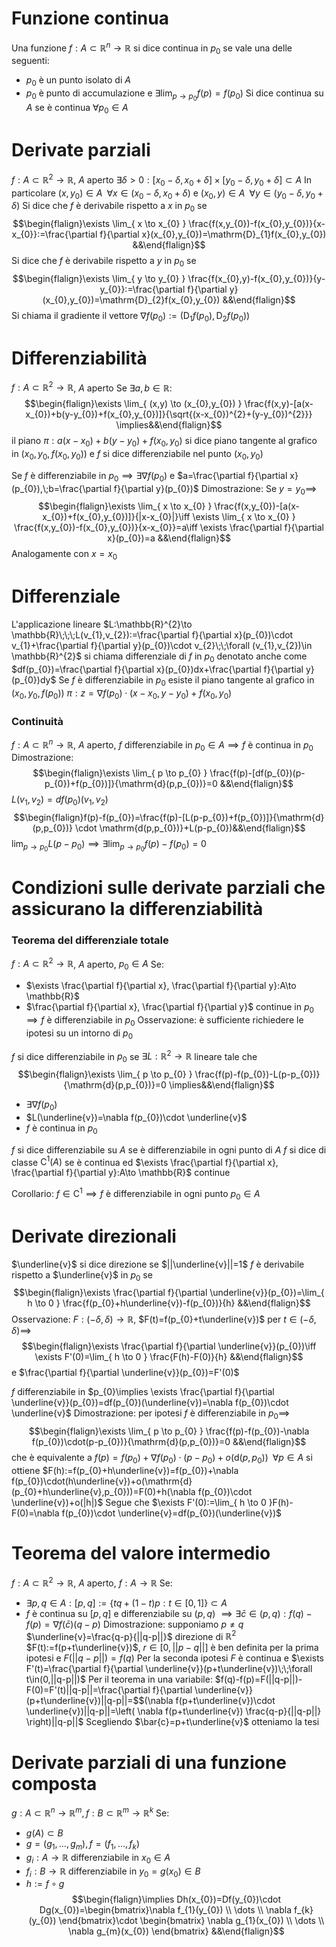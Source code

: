 # Funzione continua
Una funzione $f:A\subset \mathbb{R}^{n}\to \mathbb{R}$ si dice continua in $p_{0}$ se vale una delle seguenti:
- $p_{0}$ è un punto isolato di $A$
- $p_{0}$ è punto di accumulazione e $\exists \lim_{ p \to p_{0} }f(p)=f(p_{0})$
Si dice continua su $A$ se è continua $\forall p_{0} \in A$

# Derivate parziali
$f:A\subset \mathbb{R}^{2}\to \mathbb{R}$, $A$ aperto
$\exists\delta>0:[x_{0}-\delta,x_{0}+\delta]\times[y_{0}-\delta,y_{0}+\delta]\subset A$
In particolare
$(x,y_{0})\in A\;\;\forall x \in(x_{0}-\delta,x_{0}+\delta)$ e $(x_{0},y)\in A\;\;\forall y\in(y_{0}-\delta,y_{0}+\delta)$
Si dice che $f$ è derivabile rispetto a $x$ in $p_{0}$ se
$$\begin{flalign}\exists \lim_{ x \to x_{0} } \frac{f(x,y_{0})-f(x_{0},y_{0})}{x-x_{0}}:=\frac{\partial f}{\partial x}(x_{0},y_{0})=\mathrm{D}_{1}f(x_{0},y_{0}) &&\end{flalign}$$
Si dice che $f$ è derivabile rispetto a $y$ in $p_{0}$ se
$$\begin{flalign}\exists \lim_{ y \to y_{0} } \frac{f(x_{0},y)-f(x_{0},y_{0})}{y-y_{0}}:=\frac{\partial f}{\partial y}(x_{0},y_{0})=\mathrm{D}_{2}f(x_{0},y_{0}) &&\end{flalign}$$
Si chiama il gradiente il vettore $\nabla f(p_{0}):=(\mathrm{D}_{1}f(p_{0}),\mathrm{D}_{2}f(p_{0}))$

# Differenziabilità
$f:A\subset\mathbb{R}^{2}\to \mathbb{R}$, $A$ aperto
Se $\exists a,b\in \mathbb{R}:$
$$\begin{flalign}\exists \lim_{ (x,y) \to (x_{0},y_{0}) } \frac{f(x,y)-[a(x-x_{0})+b(y-y_{0})+f(x_{0},y_{0})]}{\sqrt{(x-x_{0})^{2}+(y-y_{0})^{2}}} \implies&&\end{flalign}$$
il piano $\pi:a(x-x_{0})+b(y-y_{0})+f(x_{0},y_{0})$ si dice piano tangente al grafico in $(x_{0},y_{0},f(x_{0},y_{0}))$ e $f$ si dice differenziabile nel punto $(x_{0},y_{0})$

Se $f$ è differenziabile in $p_{0}\implies \exists \nabla f(p_{0})$ e $a=\frac{\partial f}{\partial x}(p_{0}),\;b=\frac{\partial f}{\partial y}(p_{0})$
Dimostrazione:
Se $y=y_{0}\implies$$$\begin{flalign}\exists \lim_{ x \to x_{0} } \frac{f(x,y_{0})-[a(x-x_{0})+f(x_{0},y_{0})]}{|x-x_{0}|}\iff \exists \lim_{ x \to x_{0} } \frac{f(x,y_{0})-f(x_{0},y_{0})}{x-x_{0}}=a\iff \exists \frac{\partial f}{\partial x}(p_{0})=a &&\end{flalign}$$
Analogamente con $x=x_{0}$

# Differenziale
L'applicazione lineare $L:\mathbb{R}^{2}\to \mathbb{R}\;\;\;L(v_{1},v_{2}):=\frac{\partial f}{\partial x}(p_{0})\cdot v_{1}+\frac{\partial f}{\partial y}(p_{0})\cdot v_{2}\;\;\forall (v_{1},v_{2})\in \mathbb{R}^{2}$ si chiama differenziale di $f$ in $p_{0}$ denotato anche come $df(p_{0})=\frac{\partial f}{\partial x}(p_{0})dx+\frac{\partial f}{\partial y}(p_{0})dy$
Se $f$ è differenziabile in $p_{0}$ esiste il piano tangente al grafico in $(x_{0},y_{0},f(p_{0}))$ $\pi:z=\nabla f(p_{0})\cdot(x-x_{0},y-y_{0})+f(x_{0},y_{0})$

### Continuità
$f:A\subset \mathbb{R}^{n}\to \mathbb{R}$, $A$ aperto, $f$ differenziabile in $p_{0}\in A\implies f$ è continua in $p_{0}$
Dimostrazione:
$$\begin{flalign}\exists \lim_{ p \to p_{0} } \frac{f(p)-[df(p_{0})(p-p_{0})+f(p_{0})]}{\mathrm{d}(p,p_{0})}=0 &&\end{flalign}$$
$L(v_{1},v_{2})=df(p_{0})(v_{1},v_{2})$
$$\begin{flalign}f(p)-f(p_{0})=\frac{f(p)-[L(p-p_{0})+f(p_{0})]}{\mathrm{d}(p,p_{0})} \cdot \mathrm{d(p,p_{0})}+L(p-p_{0})&&\end{flalign}$$
$\lim_{ p \to p_{0} }L(p-p_{0})\implies \exists \lim_{ p \to p_{0} }f(p)-f(p_{0})=0$

# Condizioni sulle derivate parziali che assicurano la differenziabilità

### Teorema del differenziale totale
$f:A\subset \mathbb{R}^{2}\to \mathbb{R}$, $A$ aperto, $p_{0}\in A$
Se:
- $\exists \frac{\partial f}{\partial x}, \frac{\partial f}{\partial y}:A\to \mathbb{R}$
- $\frac{\partial f}{\partial x}, \frac{\partial f}{\partial y}$ continue in $p_{0}$
$\implies f$ è differenziabile in $p_{0}$
Osservazione: è sufficiente richiedere le ipotesi su un intorno di $p_{0}$

$f$ si dice differenziabile in $p_{0}$ se $\exists L:\mathbb{R}^{2}\to \mathbb{R}$ lineare tale che
$$\begin{flalign}\exists \lim_{ p \to p_{0} } \frac{f(p)-f(p_{0})-L(p-p_{0})}{\mathrm{d}(p,p_{0})}=0 \implies&&\end{flalign}$$
- $\exists \nabla f(p_{0})$
- $L(\underline{v})=\nabla f(p_{0})\cdot \underline{v}$
- $f$ è continua in $p_{0}$

$f$ si dice differenziabile su $A$ se è differenziabile in ogni punto di $A$
$f$ si dice di classe $\mathrm{C}^{1}(A)$ se è continua ed $\exists \frac{\partial f}{\partial x}, \frac{\partial f}{\partial y}:A\to \mathbb{R}$ continue

Corollario: $f\in \mathrm{C}^{1}\implies f$ è differenziabile in ogni punto $p_{0}\in A$

# Derivate direzionali
$\underline{v}$ si dice direzione se $||\underline{v}||=1$
$f$ è derivabile rispetto a $\underline{v}$ in $p_{0}$ se
$$\begin{flalign}\exists \frac{\partial f}{\partial \underline{v}}(p_{0})=\lim_{ h \to 0 } \frac{f(p_{0}+h\underline{v})-f(p_{0})}{h} &&\end{flalign}$$
Osservazione: $F:(-\delta,\delta)\to \mathbb{R}$, $F(t)=f(p_{0}+t\underline{v})$ per $t\in(-\delta,\delta)\implies$
$$\begin{flalign}\exists \frac{\partial f}{\partial \underline{v}}(p_{0})\iff \exists F'(0)=\lim_{ h \to 0 } \frac{F(h)-F(0)}{h} &&\end{flalign}$$e $\frac{\partial f}{\partial \underline{v}}(p_{0})=F'(0)$

$f$ differenziabile in $p_{0}\implies \exists \frac{\partial f}{\partial \underline{v}}(p_{0})=df(p_{0})(\underline{v})=\nabla f(p_{0})\cdot \underline{v}$
Dimostrazione: per ipotesi $f$ è differenziabile in $p_{0}\implies$
$$\begin{flalign}\exists \lim_{ p \to p_{0} } \frac{f(p)-f(p_{0})-\nabla f(p_{0})\cdot(p-p_{0})}{\mathrm{d}(p,p_{0})}=0 &&\end{flalign}$$
che è equivalente a $f(p)=f(p_{0})+\nabla f(p_{0})\cdot(p-p_{0})+o(\mathrm{d}(p,p_{0}))\;\;\forall p \in A$
si ottiene $F(h):=f(p_{0}+h\underline{v})=f(p_{0})+\nabla f(p_{0})\cdot(h\underline{v})+o(\mathrm{d}(p_{0}+h\underline{v},p_{0}))=F(0)+h(\nabla f(p_{0})\cdot \underline{v})+o(|h|)$
Segue che $\exists F'(0):=\lim_{ h \to 0 }F(h)-F(0)=\nabla f(p_{0})\cdot \underline{v}=df(p_{0})(\underline{v})$

# Teorema del valore intermedio
$f:A\subset \mathbb{R}^{2}\to \mathbb{R}$, $A$ aperto, $f:A\to \mathbb{R}$
Se:
- $\exists p,q\in A:[p,q]:=\{ tq+(1-t)p: t\in[0,1] \}\subset A$
- $f$ è continua su $[p,q]$ e differenziabile su $(p,q)$
$\implies \exists\bar{c}\in(p,q):f(q)-f(p)=\nabla f(\bar{c})(q-p)$
Dimostrazione: supponiamo $p\neq q$
$\underline{v}=\frac{q-p}{||q-p||}$ direzione di $\mathbb{R}^{2}$
$F(t):=f(p+t\underline{v})$, $r\in[0,||p-q||]$ è ben definita per la prima ipotesi e $F(||q-p||)=f(q)$
Per la seconda ipotesi $F$ è continua e $\exists F'(t)=\frac{\partial f}{\partial \underline{v}}(p+t\underline{v})\;\;\forall t\in(0,||q-p||)$
Per il teorema in una variabile: $f(q)-f(p)=F(||q-p||)-F(0)=F'(t)||q-p||=\frac{\partial f}{\partial \underline{v}}(p+t\underline{v})||q-p||=$$(\nabla f(p+t\underline{v})\cdot \underline{v})||q-p||=\left( \nabla f(p+t\underline{v}) \frac{q-p}{||q-p||} \right)||q-p||$
Scegliendo $\bar{c}=p+t\underline{v}$ otteniamo la tesi

# Derivate parziali di una funzione composta
$g:A\subset \mathbb{R}^{n}\to \mathbb{R}^{m},f:B\subset \mathbb{R}^{m}\to \mathbb{R}^{k}$
Se:
- $g(A)\subset B$
- $g=(g_{1},\dots,g_{m}),f=(f_{1},\dots,f_{k})$
- $g_{i}:A\to \mathbb{R}$ differenziabile in $x_{0}\in A$
- $f_{i}:B\to \mathbb{R}$ differenziabile in $y_{0}=g(x_{0})\in B$
- $h:=f\circ g$
$$\begin{flalign}\implies Dh(x_{0})=Df(y_{0})\cdot Dg(x_{0})=\begin{bmatrix}\nabla f_{1}(y_{0}) \\
\dots \\
\nabla f_{k}(y_{0})
\end{bmatrix}\cdot \begin{bmatrix}
\nabla g_{1}(x_{0}) \\
\dots \\
\nabla g_{m}(x_{0})
\end{bmatrix} &&\end{flalign}$$
